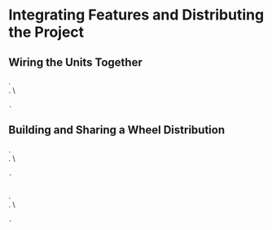# Integrating Features and Distributing the Project

## Wiring the Units Together
. \
. \

```
.
```


## Building and Sharing a Wheel Distribution
. \
. \

```
.
```


## 
. \
. \

```
.
```


